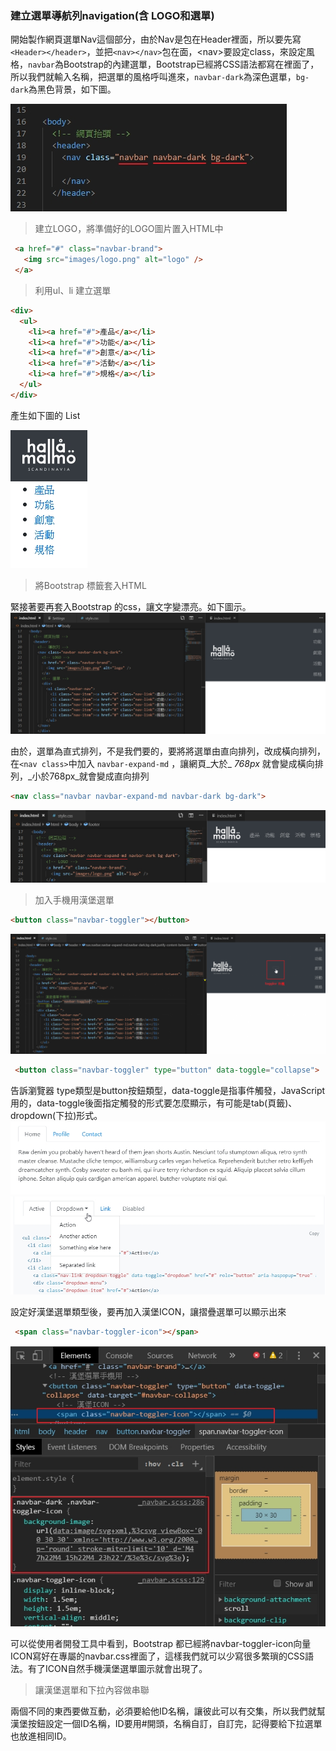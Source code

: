 ### 建立選單導航列navigation\(含 LOGO和選單\)

開始製作網頁選單Nav這個部分，由於Nav是包在Header裡面，所以要先寫`<Header></header>`，並把`<nav></nav>`包在面，&lt;nav&gt;要設定class，來設定風格，`navbar`為Bootstrap的內建選單，Bootstrap已經將CSS語法都寫在裡面了，所以我們就輸入名稱，把選單的風格呼叫進來，`navbar-dark`為深色選單，`bg-dark`為黑色背景，如下圖。

![](/assets/A01.jpg)

> 建立LOGO，將準備好的LOGO圖片置入HTML中

```html
 <a href="#" class="navbar-brand">
   <img src="images/logo.png" alt="logo" />
 </a>
```

> 利用ul、li 建立選單

```html
<div>
  <ul>
    <li><a href="#">產品</a></li>
    <li><a href="#">功能</a></li>
    <li><a href="#">創意</a></li>
    <li><a href="#">活動</a></li>
    <li><a href="#">規格</a></li>
  </ul>
</div>
```

產生如下圖的 List

![](/assets/A02_1.jpg)

> 將Bootstrap 標籤套入HTML

緊接著要再套入Bootstrap 的css，讓文字變漂亮。如下圖示。![](/assets/A03.jpg)

由於，選單為直式排列，不是我們要的，要將將選單由直向排列，改成橫向排列，在`<nav class>`中加入 `navbar-expand-md` ，讓網頁_大於_ _768px_ 就會變成橫向排列，_小於768px_就會變成直向排列

```html
<nav class="navbar navbar-expand-md navbar-dark bg-dark">
```

![](/assets/A05.jpg)

> 加入手機用漢堡選單

```html
<button class="navbar-toggler"></button>
```

![](/assets/A06.png)

```html
 <button class="navbar-toggler" type="button" data-toggle="collapse">
```

告訴瀏覽器 type類型是button按鈕類型，data-toggle是指事件觸發，JavaScript用的，data-toggle後面指定觸發的形式要怎麼顯示，有可能是tab\(頁籤\)、dropdown\(下拉\)形式。![](/assets/A07.jpg)![](/assets/A08.jpg)

設定好漢堡選單類型後，要再加入漢堡ICON，讓摺疊選單可以顯示出來

```html
 <span class="navbar-toggler-icon"></span>
```

![](/assets/A09.jpg)

可以從使用者開發工具中看到，Bootstrap 都已經將navbar-toggler-icon向量ICON寫好在專屬的navbar.css裡面了，這樣我們就可以少寫很多繁瑣的CSS語法。有了ICON自然手機漢堡選單圖示就會出現了。  


> 讓漢堡選單和下拉內容做串聯

兩個不同的東西要做互動，必須要給他ID名稱，讓彼此可以有交集，所以我們就幫漢堡按鈕設定一個ID名稱，ID要用\#開頭，名稱自訂，自訂完，記得要給下拉選單也放進相同ID。

